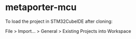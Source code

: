 # metaporter-mcu

To load the project in STM32CubeIDE after cloning:

File > Import... > General > Existing Projects into Workspace
